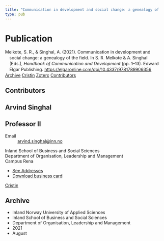 ```yaml
---
title: "Communication in development and social change: a genealogy of the field"
type: pub
---
```

<h1>Publication</h1>
<article id="csl-bib-container-SBMWYF5R" class="csl-bib-container">
  <div class="csl-bib-body" style="line-height: 1.35; padding-left: 1em; text-indent:-1em;">
  <div class="csl-entry">Melkote, S. R., &amp; Singhal, A. (2021). Communication in development and social change: a genealogy of the field. In S. R. Melkote &amp; A. Singhal (Eds.), <i>Handbook of Communication and Development</i> (pp. 1&#x2013;13). Edward Elgar Publishing. <a href="https://elgaronline.com/doi/10.4337/9781789906356">https://elgaronline.com/doi/10.4337/9781789906356</a></div>
</div>
  <div class="csl-bib-buttons">
    <a href="#taxonomy-article-SBMWYF5R" class="csl-bib-button">Archive</a>
    <a href="https://app.cristin.no/results/show.jsf?id=1928526" alt="Cristin URL" class="csl-bib-button">Cristin</a>
    <a href="http://zotero.org/groups/5022929/items/SBMWYF5R" alt="Zotero URL" class="csl-bib-button">Zotero</a>
    <a href="#contributors-article-SBMWYF5R" class="csl-bib-button">Contributors</a>
  </div>
  <div id="csl-bib-meta-container-SBMWYF5R"></div>
</article>
<div id="csl-bib-meta-SBMWYF5R" class="csl-bib-meta">
  <article id="contributors-article-SBMWYF5R" class="contributors-article">
    <h1>Contributors</h1>
    <div class="personas">
<div class="vrtx-hinn-person-card">
<div class="photo">
<i class="lar la-user-circle missing-person"></i>
</div>
<div class="info">
<hgroup><h1>Arvind Singhal</h1>
<h2>Professor II</h2>
</hgroup><dl>
<dt>Email</dt>
<dd>
<a href="mailto:arvind.singhal@inn.no">arvind.singhal@inn.no</a>
</dd>
</dl>
<p>
Inland School of Business and Social Sciences<br>
Department of Organisation, Leadership and Management<br>
Campus Rena
</p>
<ul class="vrtx-hinn-links">
<li><a href="https://www.inn.no/english/find-an-employee/arvind-singhal.html#vrtx-hinn-addresses">See Addresses</a></li>
<li><a href="https://www.inn.no/english/find-an-employee/arvind-singhal.html?vrtx=vcf">Download business card</a></li>
</ul>
</div>
</div>
<a href="https://app.cristin.no/persons/show.jsf?id=863653" alt="Cristin URL" class="personas-cristin">Cristin</a>
</div>
  </article>
  <article id="taxonomy-article-SBMWYF5R" class="taxonomy-article">
    <h1>Archive</h1>
    <ul>
      <li>Inland Norway University of Applied Sciences</li>
      <li>Inland School of Business and Social Sciences</li>
      <li>Department of Organisation, Leadership and Management</li>
      <li>2021</li>
      <li>August</li>
    </ul>
  </article>
</div>
